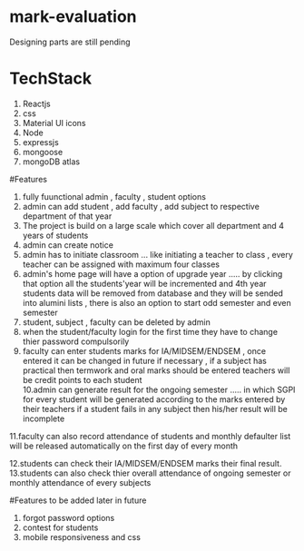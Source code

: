 # mark-evaluation
Designing parts are still pending 
 
 
 
 # TechStack
 
 1. Reactjs
 2. css
 3. Material UI icons
 2. Node
 3. expressjs
 4. mongoose
 5. mongoDB atlas
 
 #Features
 1. fully fuunctional admin , faculty , student options
 2. admin can add student , add faculty , add subject  to respective department of that year
 3. The project is build on a large scale which cover all department and 4 years of students
 4. admin can create notice 
 5. admin has to initiate classroom ... like initiating a teacher to class ,  every teacher can be assigned with maximum four classes
 6. admin's home page will have a option of upgrade year ..... by clicking that option all the students'year will be incremented and 4th year students data will       be removed from database and they will be sended into alumini lists , there is also an option to start odd semester and even semester 
 7. student, subject , faculty can be deleted by admin
 8. when the student/faculty login for the first time they have to change thier password compulsorily
 9. faculty can enter students marks for IA/MIDSEM/ENDSEM , once entered it can be changed in future if necessary , if a subject has practical then termwork and     oral marks should be entered  teachers will be credit points to each student                                                                                  
 10.admin can generate result for the ongoing semester ..... in which SGPI for every student will be generated according to the marks entered by their teachers
    if a student fails in any subject then his/her result will be incomplete
    
 11.faculty can also record attendance of students and monthly defaulter list will be released automatically on the first day of every month
 
 12.students can check their IA/MIDSEM/ENDSEM marks their final result.
 13.students can also check thier overall attendance of ongoing semester or monthly attendance of every subjects
 
 
 
 #Features to be added later in future
 1. forgot password options
 2. contest for students
 3. mobile responsiveness and css
 
    
 
 
 
